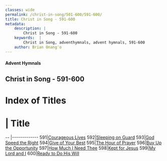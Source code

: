 ```yaml
---
classes: wide
permalink: /christ-in-song/501-600/591-600/
title: Christ in Song - 591-600
metadata:
    description: |
        Christ in Song - 591-600
    keywords:  |
        Christ in Song, adventhymnals, advent hymnals, 591-600
    author: Brian Onang'o
---
```


#### Advent Hymnals
## Christ in Song - 591-600

# Index of Titles
# | Title                        
-- |-------------
591|[Courageous Lives](/christ-in-song/501-600/591-600/Courageous-Lives)
592|[Sleeping on Guard](/christ-in-song/501-600/591-600/Sleeping-on-Guard)
593|[God Speed the Right](/christ-in-song/501-600/591-600/God-Speed-the-Right)
594|[Give of Your Best](/christ-in-song/501-600/591-600/Give-of-Your-Best)
595|[The Hour of Prayer](/christ-in-song/501-600/591-600/The-Hour-of-Prayer)
596|[Buy Up the Opportunity](/christ-in-song/501-600/591-600/Buy-Up-the-Opportunity)
597|[How Much I Need Thee](/christ-in-song/501-600/591-600/How-Much-I-Need-Thee)
598|[Kept for Jesus](/christ-in-song/501-600/591-600/Kept-for-Jesus)
599|[My Lord and I](/christ-in-song/501-600/591-600/My-Lord-and-I)
600|[Ready to Do His Will](/christ-in-song/501-600/591-600/Ready-to-Do-His-Will)